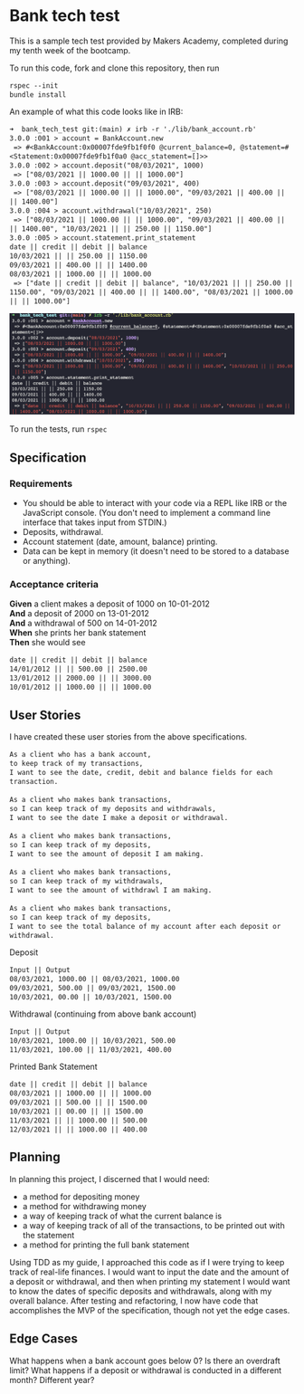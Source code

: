 # Bank tech test

This is a sample tech test provided by Makers Academy, completed during my tenth week of the bootcamp.

To run this code, fork and clone this repository, then run

```
rspec --init
bundle install
```

An example of what this code looks like in IRB:

```
➜  bank_tech_test git:(main) ✗ irb -r './lib/bank_account.rb'
3.0.0 :001 > account = BankAccount.new
 => #<BankAccount:0x00007fde9fb1f0f0 @current_balance=0, @statement=#<Statement:0x00007fde9fb1f0a0 @acc_statement=[]>>
3.0.0 :002 > account.deposit("08/03/2021", 1000)
 => ["08/03/2021 || 1000.00 || || 1000.00"]
3.0.0 :003 > account.deposit("09/03/2021", 400)
 => ["08/03/2021 || 1000.00 || || 1000.00", "09/03/2021 || 400.00 || || 1400.00"]
3.0.0 :004 > account.withdrawal("10/03/2021", 250)
 => ["08/03/2021 || 1000.00 || || 1000.00", "09/03/2021 || 400.00 || || 1400.00", "10/03/2021 || || 250.00 || 1150.00"]
3.0.0 :005 > account.statement.print_statement
date || credit || debit || balance
10/03/2021 || || 250.00 || 1150.00
09/03/2021 || 400.00 || || 1400.00
08/03/2021 || 1000.00 || || 1000.00
 => ["date || credit || debit || balance", "10/03/2021 || || 250.00 || 1150.00", "09/03/2021 || 400.00 || || 1400.00", "08/03/2021 || 1000.00 || || 1000.00"]
```

![Image](https://github.com/day-katy/bank_tech_test/blob/main/images/bank_tech_test_example.png?raw=true)

To run the tests, run `rspec`

## Specification

### Requirements

- You should be able to interact with your code via a REPL like IRB or the JavaScript console. (You don't need to implement a command line interface that takes input from STDIN.)
- Deposits, withdrawal.
- Account statement (date, amount, balance) printing.
- Data can be kept in memory (it doesn't need to be stored to a database or anything).

### Acceptance criteria

**Given** a client makes a deposit of 1000 on 10-01-2012  
**And** a deposit of 2000 on 13-01-2012  
**And** a withdrawal of 500 on 14-01-2012  
**When** she prints her bank statement  
**Then** she would see

```
date || credit || debit || balance
14/01/2012 || || 500.00 || 2500.00
13/01/2012 || 2000.00 || || 3000.00
10/01/2012 || 1000.00 || || 1000.00
```

## User Stories

I have created these user stories from the above specifications.

```
As a client who has a bank account,
to keep track of my transactions,
I want to see the date, credit, debit and balance fields for each transaction.

As a client who makes bank transactions,
so I can keep track of my deposits and withdrawals,
I want to see the date I make a deposit or withdrawal.

As a client who makes bank transactions,
so I can keep track of my deposits,
I want to see the amount of deposit I am making.

As a client who makes bank transactions,
so I can keep track of my withdrawals,
I want to see the amount of withdrawl I am making.

As a client who makes bank transactions,
so I can keep track of my deposits,
I want to see the total balance of my account after each deposit or withdrawal.
```

Deposit

```
Input || Output
08/03/2021, 1000.00 || 08/03/2021, 1000.00
09/03/2021, 500.00 || 09/03/2021, 1500.00
10/03/2021, 00.00 || 10/03/2021, 1500.00
```

Withdrawal (continuing from above bank account)

```
Input || Output
10/03/2021, 1000.00 || 10/03/2021, 500.00
11/03/2021, 100.00 || 11/03/2021, 400.00
```

Printed Bank Statement

```
date || credit || debit || balance
08/03/2021 || 1000.00 || || 1000.00
09/03/2021 || 500.00 || || 1500.00
10/03/2021 || 00.00 || || 1500.00
11/03/2021 || || 1000.00 || 500.00
12/03/2021 || || 1000.00 || 400.00
```

## Planning

In planning this project, I discerned that I would need:

- a method for depositing money
- a method for withdrawing money
- a way of keeping track of what the current balance is
- a way of keeping track of all of the transactions, to be printed out with the statement
- a method for printing the full bank statement

Using TDD as my guide, I approached this code as if I were trying to keep track of real-life finances. I would want to input the date and the amount of a deposit or withdrawal, and then when printing my statement I would want to know the dates of specific deposits and withdrawals, along with my overall balance. After testing and refactoring, I now have code that accomplishes the MVP of the specification, though not yet the edge cases.

## Edge Cases

What happens when a bank account goes below 0? Is there an overdraft limit?
What happens if a deposit or withdrawal is conducted in a different month? Different year?
